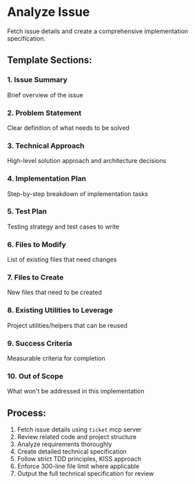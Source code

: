 # Analyze Issue

Fetch issue details and create a comprehensive implementation specification.

## Template Sections:

### 1. Issue Summary
Brief overview of the issue

### 2. Problem Statement
Clear definition of what needs to be solved

### 3. Technical Approach
High-level solution approach and architecture decisions

### 4. Implementation Plan
Step-by-step breakdown of implementation tasks

### 5. Test Plan
Testing strategy and test cases to write

### 6. Files to Modify
List of existing files that need changes

### 7. Files to Create
New files that need to be created

### 8. Existing Utilities to Leverage
Project utilities/helpers that can be reused

### 9. Success Criteria
Measurable criteria for completion

### 10. Out of Scope
What won't be addressed in this implementation

## Process:
1. Fetch issue details using `ticket` mcp server
2. Review related code and project structure
3. Analyze requirements thoroughly
4. Create detailed technical specification
5. Follow strict TDD principles, KISS approach
6. Enforce 300-line file limit where applicable
7. Output the full technical specification for review
